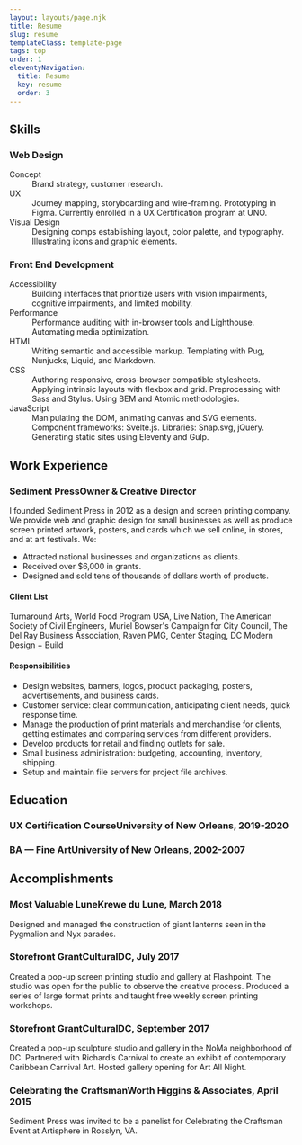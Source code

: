 ```yaml
---
layout: layouts/page.njk
title: Resume
slug: resume
templateClass: template-page
tags: top
order: 1
eleventyNavigation:
  title: Resume
  key: resume
  order: 3
---
```

## Skills
### Web Design
<dl>
  <div>
    <dt>Concept</dt>
    <dd>Brand strategy, customer research.</dd>
  </div>
  <div>
    <dt>UX</dt>
    <dd>Journey mapping, storyboarding and wire-framing. Prototyping in Figma. Currently enrolled in a UX Certification program at UNO.</dd>
  </div>
  <div>
    <dt>Visual Design</dt>
    <dd>Designing comps establishing layout, color palette, and typography. Illustrating icons and graphic elements.</dd>
  </div>
</dl>

### Front End Development
<dl>
  <div>
    <dt>Accessibility</dt>
    <dd>Building interfaces that prioritize users with vision impairments, cognitive impairments, and limited mobility.</dd>
  </div>
    <div>
    <dt>Performance</dt>
    <dd>Performance auditing with in-browser tools and Lighthouse. Automating media optimization.</dd>
  </div>
  <div>
    <dt>HTML</dt>
    <dd>Writing semantic and accessible markup. Templating with Pug, Nunjucks, Liquid, and Markdown.</dd>
  </div>
  <div>
    <dt>CSS</dt>
    <dd>Authoring responsive, cross-browser compatible stylesheets. Applying intrinsic layouts with flexbox and grid. Preprocessing with Sass and Stylus. Using BEM and Atomic methodologies.</dd>
  </div>
  <div>
    <dt>JavaScript</dt>
    <dd>Manipulating the DOM, animating canvas and SVG elements. Component frameworks: Svelte.js. Libraries: Snap.svg, jQuery. Generating static sites using Eleventy and Gulp.</dd>
  </div>
</dl>

## Work Experience
### Sediment Press<span class="h3-sub">Owner & Creative Director</span>

I founded Sediment Press in 2012 as a design and screen printing company. We provide web and graphic design for small businesses as well as produce screen printed artwork, posters, and cards which we sell online, in stores, and at art festivals. We:
- Attracted national businesses and organizations as clients.
- Received over $6,000 in grants.
- Designed and sold tens of thousands of dollars worth of products.

#### Client List
Turnaround Arts, World Food Program USA, Live Nation, The American Society of Civil Engineers, Muriel Bowser's Campaign for City Council, The Del Ray Business Association, Raven PMG, Center Staging, DC Modern Design + Build

#### Responsibilities
- Design websites, banners, logos, product packaging, posters, advertisements, and business cards.
- Customer service: clear communication, anticipating client needs, quick response time.
- Manage the production of print materials and merchandise for clients, getting estimates and comparing services from different providers.
- Develop products for retail and finding outlets for sale.
- Small business administration: budgeting, accounting, inventory, shipping.
- Setup and maintain file servers for project file archives.

## Education
### UX Certification Course<span class="h3-sub">University of New Orleans, 2019-2020</span>

### BA &mdash; Fine Art<span class="h3-sub">University of New Orleans, 2002-2007</span>

## Accomplishments
### Most Valuable Lune<span class="h3-sub">Krewe du Lune, March 2018</span>
Designed and managed the construction of giant lanterns seen in the Pygmalion and Nyx parades.

### Storefront Grant<span class="h3-sub">CulturalDC, July 2017</span>
Created a pop-up screen printing studio and gallery at Flashpoint. The studio was open for the public to observe the creative process. Produced a series of large format prints and taught free weekly screen printing workshops.

### Storefront Grant<span class="h3-sub">CulturalDC, September 2017</span>
Created a pop-up sculpture studio and gallery in the NoMa neighborhood of DC. Partnered with Richard’s Carnival to create an exhibit of contemporary Caribbean Carnival Art. Hosted gallery opening for Art All Night.

### Celebrating the Craftsman<span class="h3-sub">Worth Higgins & Associates, April 2015</span> 
Sediment Press was invited to be a panelist for Celebrating the Craftsman Event at Artisphere in Rosslyn, VA.